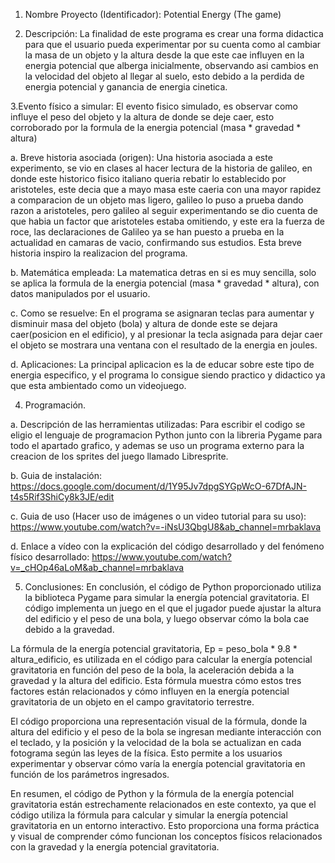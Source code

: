 
1. Nombre Proyecto (Identificador): Potential Energy (The game)

2. Descripción: La finalidad de este programa es crear una forma didactica para que el usuario pueda experimentar por su cuenta
                como al cambiar la masa de un objeto y la altura desde la que este cae influyen en la energia potencial que alberga inicialmente, observando asi cambios en la velocidad
                del objeto al llegar al suelo, esto debido a la perdida de energia potencial y ganancia de energia cinetica. 

3.Evento físico a simular: El evento fisico simulado, es observar como influye el peso del objeto y la altura de donde se deje caer, esto corroborado por la formula de la energia potencial
                          (masa * gravedad * altura)

a. Breve historia asociada (origen): Una historia asociada a este experimento, se vio en clases al hacer lectura de la historia de galileo, en donde este historico fisico italiano queria rebatir
                                    lo establecido por aristoteles, este decia que a mayo masa este caeria con una mayor rapidez a comparacion de un objeto mas ligero, galileo lo 
                                    puso a prueba dando razon a aristoteles, pero galileo al seguir experimentando se dio cuenta de que habia un factor que aristoteles estaba omitiendo, 
                                    y este era la fuerza de roce, las declaraciones de Galileo ya se han puesto a prueba en la actualidad en camaras de vacio, confirmando sus estudios. Esta breve historia inspiro la                                             realizacion del programa.

b. Matemática empleada: La matematica detras en si es muy sencilla, solo se aplica la formula de la energia potencial (masa * gravedad * altura), con datos manipulados por el usuario. 

c. Como se resuelve: En el programa se asignaran teclas para aumentar y disminuir masa del objeto (bola) y altura de donde este se dejara caer(posicion en el edificio), y al presionar la tecla asignada para dejar caer el                       objeto se mostrara una ventana con el resultado de la energia en joules.

d. Aplicaciones: La principal aplicacion es la de educar sobre este tipo de energia especifico, y el programa lo consigue siendo practico y didactico ya que esta ambientado como un videojuego.

4. Programación. 

a. Descripción de las herramientas utilizadas: Para escribir el codigo se eligio el lenguaje de programacion Python junto con la libreria Pygame para todo el apartado grafico, y ademas se uso un programa externo para la                                                  creacion de los sprites del juego llamado Libresprite.

b. Guia de instalación: https://docs.google.com/document/d/1Y95Jv7dpgSYGpWcO-67DfAJN-t4s5Rif3ShiCy8k3JE/edit

c. Guia de uso (Hacer uso de imágenes o un video tutorial para su uso): https://www.youtube.com/watch?v=-iNsU3QbgU8&ab_channel=mrbaklava

d. Enlace a vídeo con la explicación del código desarrollado y del fenómeno físico desarrollado: https://www.youtube.com/watch?v=_cHOp46aLoM&ab_channel=mrbaklava

5. Conclusiones: En conclusión, el código de Python proporcionado utiliza la biblioteca Pygame para simular la energía potencial gravitatoria. El código implementa un juego en el que el jugador puede ajustar la altura del                  edificio y el peso de una bola, y luego observar cómo la bola cae debido a la gravedad.

La fórmula de la energía potencial gravitatoria, Ep = peso_bola * 9.8 * altura_edificio, es utilizada en el código para calcular la energía potencial gravitatoria en función del peso de la bola, la aceleración debida a la gravedad y la altura del edificio. Esta fórmula muestra cómo estos tres factores están relacionados y cómo influyen en la energía potencial gravitatoria de un objeto en el campo gravitatorio terrestre.

El código proporciona una representación visual de la fórmula, donde la altura del edificio y el peso de la bola se ingresan mediante interacción con el teclado, y la posición y la velocidad de la bola se actualizan en cada fotograma según las leyes de la física. Esto permite a los usuarios experimentar y observar cómo varía la energía potencial gravitatoria en función de los parámetros ingresados.

En resumen, el código de Python y la fórmula de la energía potencial gravitatoria están estrechamente relacionados en este contexto, ya que el código utiliza la fórmula para calcular y simular la energía potencial gravitatoria en un entorno interactivo. Esto proporciona una forma práctica y visual de comprender cómo funcionan los conceptos físicos relacionados con la gravedad y la energía potencial gravitatoria.
